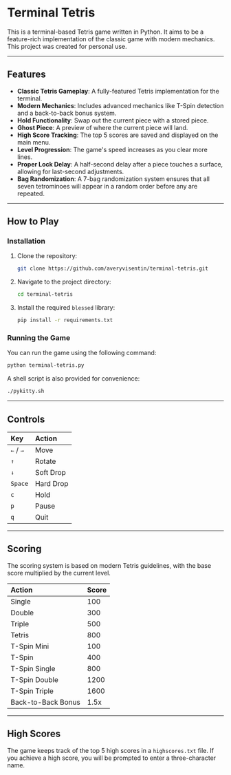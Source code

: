 # Terminal Tetris

This is a terminal-based Tetris game written in Python. It aims to be a feature-rich implementation of the classic game with modern mechanics. This project was created for personal use.

-----

## Features

  * **Classic Tetris Gameplay**: A fully-featured Tetris implementation for the terminal.
  * **Modern Mechanics**: Includes advanced mechanics like T-Spin detection and a back-to-back bonus system.
  * **Hold Functionality**: Swap out the current piece with a stored piece.
  * **Ghost Piece**: A preview of where the current piece will land.
  * **High Score Tracking**: The top 5 scores are saved and displayed on the main menu.
  * **Level Progression**: The game's speed increases as you clear more lines.
  * **Proper Lock Delay**: A half-second delay after a piece touches a surface, allowing for last-second adjustments.
  * **Bag Randomization**: A 7-bag randomization system ensures that all seven tetrominoes will appear in a random order before any are repeated.

-----

## How to Play

### Installation

1.  Clone the repository:
    ```bash
    git clone https://github.com/averyvisentin/terminal-tetris.git
    ```
2.  Navigate to the project directory:
    ```bash
    cd terminal-tetris
    ```
3.  Install the required `blessed` library:
    ```bash
    pip install -r requirements.txt
    ```

### Running the Game

You can run the game using the following command:

```bash
python terminal-tetris.py
```

A shell script is also provided for convenience:

```bash
./pykitty.sh
```

-----

## Controls

| Key         | Action        |
| :---------- | :------------ |
| `←` / `→`   | Move          |
| `↑`         | Rotate        |
| `↓`         | Soft Drop     |
| `Space`     | Hard Drop     |
| `c`         | Hold          |
| `p`         | Pause         |
| `q`         | Quit          |

-----

## Scoring

The scoring system is based on modern Tetris guidelines, with the base score multiplied by the current level.

| Action              | Score     |
| :------------------ | :-------- |
| Single              | 100       |
| Double              | 300       |
| Triple              | 500       |
| Tetris              | 800       |
| T-Spin Mini         | 100       |
| T-Spin              | 400       |
| T-Spin Single       | 800       |
| T-Spin Double       | 1200      |
| T-Spin Triple       | 1600      |
| Back-to-Back Bonus  | 1.5x      |

-----

## High Scores

The game keeps track of the top 5 high scores in a `highscores.txt` file. If you achieve a high score, you will be prompted to enter a three-character name.
